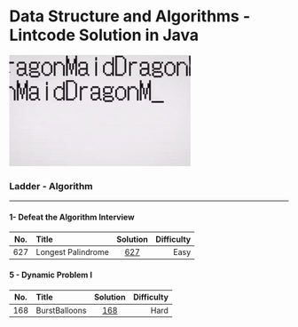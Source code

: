 Data Structure and Algorithms - Lintcode Solution in Java
==========================================================
![](static/dragonMaid.gif)

### Ladder - Algorithm 
----
#### 1- Defeat the Algorithm Interview 
| __No.__ |      __Title__      | __Solution__ | __Difficulty__ | 
|:-------:|:--------------------|:------------:|---------------:|
|  627    | Longest Palindrome  |[627](LongestPalindrome.java)| Easy | 



#### 5 - Dynamic Problem I 
| __No.__ |      __Title__      | __Solution__ | __Difficulty__ | 
|:-------:|:--------------------|:------------:|---------------:|
|  168    | BurstBalloons       |[168](BurstBalloon.java)| Hard | 
